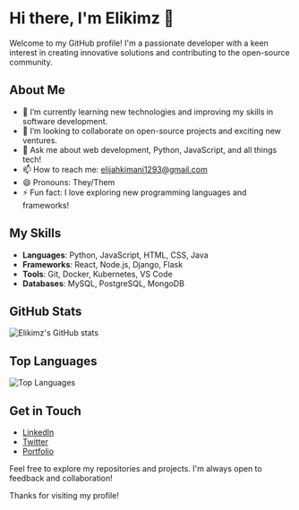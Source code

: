 # Hi there, I'm Elikimz 👋

Welcome to my GitHub profile! I'm a passionate developer with a keen interest in creating innovative solutions and contributing to the open-source community.

## About Me

- 🌱 I’m currently learning new technologies and improving my skills in software development.
- 👯 I’m looking to collaborate on open-source projects and exciting new ventures.
- 💬 Ask me about web development, Python, JavaScript, and all things tech!
- 📫 How to reach me: [elijahkimani1293@gmail.com](mailto:email@example.com)
- 😄 Pronouns: They/Them
- ⚡ Fun fact: I love exploring new programming languages and frameworks!

## My Skills

- **Languages**: Python, JavaScript, HTML, CSS, Java
- **Frameworks**: React, Node.js, Django, Flask
- **Tools**: Git, Docker, Kubernetes, VS Code
- **Databases**: MySQL, PostgreSQL, MongoDB

## GitHub Stats

![Elikimz's GitHub stats](https://github-readme-stats.vercel.app/api?username=elikimz&show_icons=true&theme=radical)

## Top Languages

![Top Languages](https://github-readme-stats.vercel.app/api/top-langs/?username=elikimz&layout=compact&theme=radical)

## Get in Touch

- [LinkedIn](https://www.linkedin.com/in/elikimz/)
- [Twitter](https://twitter.com/elikimz)
- [Portfolio](https://www.elikimz.dev)

Feel free to explore my repositories and projects. I'm always open to feedback and collaboration!

Thanks for visiting my profile!
